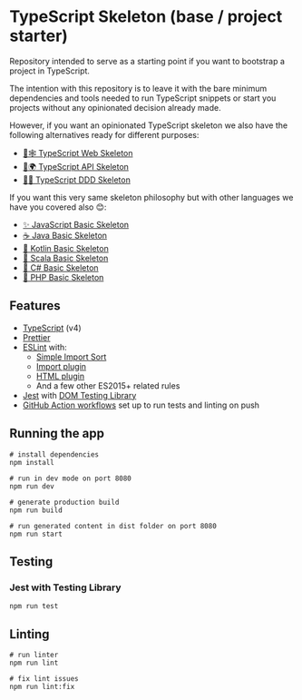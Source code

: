 # TypeScript Skeleton (base / project starter)

Repository intended to serve as a starting point if you want to bootstrap a project in TypeScript.

The intention with this repository is to leave it with the bare minimum dependencies and tools needed to run TypeScript snippets or start you projects without any opinionated decision already made.

However, if you want an opinionated TypeScript skeleton we also have the following alternatives ready for different purposes:

- [🔷🕸️ TypeScript Web Skeleton](https://github.com/CodelyTV/typescript-web-skeleton)
- [🔷🌍 TypeScript API Skeleton](https://github.com/CodelyTV/typescript-api-skeleton)
- [🔷✨ TypeScript DDD Skeleton](https://github.com/CodelyTV/typescript-ddd-skeleton)

If you want this very same skeleton philosophy but with other languages we have you covered also 😊:

- [✨ JavaScript Basic Skeleton](https://github.com/CodelyTV/javascript-basic-skeleton)
- [☕ Java Basic Skeleton](https://github.com/CodelyTV/java-basic-skeleton)
- [📍 Kotlin Basic Skeleton](https://github.com/CodelyTV/kotlin-basic-skeleton)
- [🧬 Scala Basic Skeleton](https://github.com/CodelyTV/scala-basic-skeleton)
- [🦈 C# Basic Skeleton](https://github.com/CodelyTV/csharp-basic-skeleton)
- [🐘 PHP Basic Skeleton](https://github.com/CodelyTV/php-basic-skeleton)

## Features

- [TypeScript](https://www.typescriptlang.org/) (v4)
- [Prettier](https://prettier.io/)
- [ESLint](https://eslint.org/) with:
  - [Simple Import Sort](https://github.com/lydell/eslint-plugin-simple-import-sort/)
  - [Import plugin](https://github.com/benmosher/eslint-plugin-import/)
  - [HTML plugin](https://github.com/BenoitZugmeyer/eslint-plugin-html)
  - And a few other ES2015+ related rules
- [Jest](https://jestjs.io) with [DOM Testing Library](https://testing-library.com/docs/dom-testing-library/intro)
- [GitHub Action workflows](https://github.com/features/actions) set up to run tests and linting on push

## Running the app

```
# install dependencies
npm install

# run in dev mode on port 8080
npm run dev

# generate production build
npm run build

# run generated content in dist folder on port 8080
npm run start
```

## Testing

### Jest with Testing Library

```
npm run test
```

## Linting

```
# run linter
npm run lint

# fix lint issues
npm run lint:fix
```
